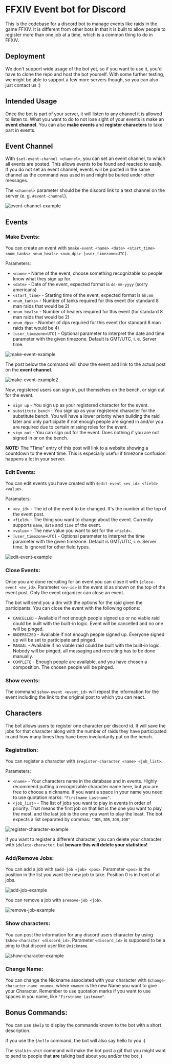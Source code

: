 # FFXIV Event bot for Discord

This is the codebase for a discord bot to manage events like raids in the game FFXIV.
It is different from other bots in that it is built to allow people to register more than one job at a time,
which is a common thing to do in FFXIV. 

## Deployment

We don't support wide usage of the bot yet, so if you want to use it, you'd have to clone the repo and host the bot yourself.
With some further testing, we might be able to support a few more servers though, so you can also just contact us :)

## Intended Usage

Once the bot is part of your server, it will listen to any channel it is allowed to listen to.
What you want to do to not lose sight of your events is make an **event channel**.
You can also **make events** and **register characters** to take part in events.

## Event Channel

With `$set-event-channel <channel>`, you can set an event channel, to which all events are posted. 
This allows events to be found and reacted to easily. If you do not set an event channel, events will be posted in
the same channel as the command was used in and might be buried under other messages.

The `<channel>` parameter should be the discord link to a text channel on the server (e. g. `#event-channel`).

![event-channel-example](media/set-event-channel.png "event-channel-example")

## Events
### Make Events:

You can create an event with `$make-event <name> <date> <start_time> <num_tanks> <num_heals> <num_dps> [user_timezone=UTC]`.

Parameters:

* `<name>` - Name of the event, choose something recognizable so people know what they sign up for.
* `<date>` - Date of the event, expected format is `dd-mm-yyyy` (sorry americans)
* `<start_time>` - Starting time of the event, expected format is `hh:mm` 
* `<num_tanks>` - Number of tanks required for this event (for standard 8 man raids that would be 2)
* `<num_heals>` - Number of healers required for this event (for standard 8 man raids that would be 2)
* `<num_dps>` - Number of dps required for this event (for standard 8 man raids that would be 4)
* `[user_timezone=UTC]` - Optional parameter to interpret the date and time parameter with the given timezone. 
Default is GMT/UTC, i. e. Server time.

![make-event-example](media/make-event_1.png "make-event-example")

The post below the command will show the event and link to the actual post on the **event channel**.

![make-event-example2](media/make-event_2.png "make-event-example2")

Now, registered users can sign in, put themselves on the bench, or sign out for the event.

* `sign up` - You sign up as your registered character for the event.
* `substitute bench` - You sign up as your registered character for the substitute bench. You will have a lower priority
when building the raid later and only participate if not enough people are signed in and/or you are required due 
to certain missing roles for the event.
* `sign out` - You can sign out for the event. Does nothing if you are not signed in or on the bench.

**NOTE:** The "Time" entry of this post will link to a website showing a countdown to the event time.
This is especially useful if timezone confusion happens a lot in your server.

### Edit Events:

You can edit events you have created with `$edit-event <ev_id> <field> <value>`.

Paramaters:

* `<ev_id>` - The id of the event to be changed. It's the number at the top of the event post.
* `<field>` - The thing you want to change about the event. Currently supports `name`, `date` and `time` of the event.
* `<value>` - The new value you want to set for the `<field>`.
* `[user_timezone=UTC]` - Optional parameter to interpret the time parameter with the given timezone. 
Default is GMT/UTC, i. e. Server time. Is ignored for other field types.

![edit-event-example](media/edit-event.png "edit-event-example")

### Close Events:

Once you are done recruiting for an event you can close it with `$close-event <ev_id>`. Parameter `<ev-id>` is the 
event id as shown on the top of the event post.
Only the event organizer can close an event.

The bot will send you a dm with the options for the raid given the participants.
You can close the event with the following options:

* `CANCELLED` - Available if not enough people signed up or no viable raid could be built with the built-in logic. 
  Event will be cancelled and no one will be pinged.
* `UNDERSIZED` -  Available if not enough people signed up. 
  Everyone signed up will be set to participate and pinged.
* `MANUAL` - Available if no viable raid could be built with the built-in logic. Nobody will be pinged, all
messaging and recruiting has to be done manually.
* `COMPLETE` - Enough people are available, and you have chosen a composition. The chosen people will be pinged.

### Show events:

The command `$show-event <event_id>` will repost the information for the event including the link to the original
post to which you can react.

## Characters

The bot allows users to register one character per discord id. It will save the jobs for that character along with
the number of raids they have participated in and how many times they have been involuntarily put on the bench.

### Registration:

You can register a character with `$register-character <name> <job_list>`.

Parameters:

* `<name>` - Your characters name in the database and in events. Highly recommend putting a recognizable character
name here, but you are free to choose a nickname. If you want a space in your name you need to use quotation marks: 
  `"Firstname Lastname"`.
* `<job_list>` - The list of jobs you want to play in events in order of priority. That means the first job on that
list is the one you want to play the most, and the last job is the one you want to play the least. The bot expects
  a list separated by commas: `"JOB,JOB,JOB,JOB"`
  
![register-character-example](media/register-character.png "register-character-example")

If you want to register a different character, you can delete your character with `$delete-character`, but 
**beware this will delete your statistics!**

### Add/Remove Jobs:

You can add a job with `$add-job <job> <pos>`. Parameter `<pos>` is the position in the list you want the new job to
take. Position 0 is in front of all jobs.

![add-job-example](media/add-job.png "add-job-example")

You can remove a job with `$remove-job <job>`. 

![remove-job-example](media/remove-job.png "remove-job-example")

### Show characters:

You can post the information for any discord users character by using `$show-character <discord_id>`. 
Parameter `<discord_id>` is supposed to be a ping to that discord user like `@nickname`.

![show-character-example](media/show-character.png "show-character-example")

### Change Name:

You can change the Nickname associated with your character with `$change-character-name <name>`, where `<name>` is the
new Name you want to give your Character. Remember to use quotation marks if you want to use spaces in you name, like
`"Firstname Lastname"`.

## Bonus Commands:

You can use `$help` to display the commands known to the bot with a short description.

If you use the `$hello` command, the bot will also say hello to you :)

The `$talkin-shit` command will make the bot post a gif that you might want to send to people that **are** talking
bad about you and/or the bot ;)
